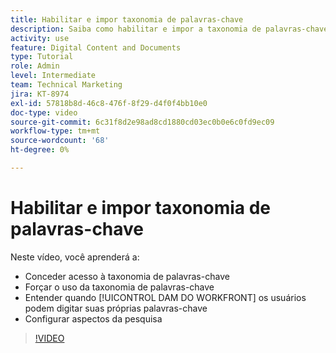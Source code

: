```yaml
---
title: Habilitar e impor taxonomia de palavras-chave
description: Saiba como habilitar e impor a taxonomia de palavras-chave, quando os usuários podem inserir suas próprias palavras-chave, e configurar aspectos de pesquisa no [!UICONTROL DAM DO WORKFRONT].
activity: use
feature: Digital Content and Documents
type: Tutorial
role: Admin
level: Intermediate
team: Technical Marketing
jira: KT-8974
exl-id: 57818b8d-46c8-476f-8f29-d4f0f4bb10e0
doc-type: video
source-git-commit: 6c31f8d2e98ad8cd1880cd03ec0b0e6c0fd9ec09
workflow-type: tm+mt
source-wordcount: '68'
ht-degree: 0%

---
```


# Habilitar e impor taxonomia de palavras-chave

Neste vídeo, você aprenderá a:

* Conceder acesso à taxonomia de palavras-chave
* Forçar o uso da taxonomia de palavras-chave
* Entender quando [!UICONTROL DAM DO WORKFRONT] os usuários podem digitar suas próprias palavras-chave
* Configurar aspectos da pesquisa

>[!VIDEO](https://video.tv.adobe.com/v/335237/?quality=12&learn=on)
